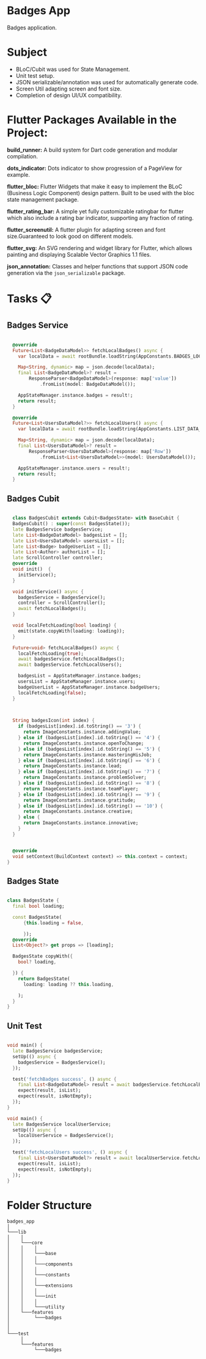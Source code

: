 # Badges App

Badges application.

# Subject

- BLoC/Cubit was used for State Management.
- Unit test setup.
- JSON serializable/annotation was used for automatically generate code.
- Screen Util adapting screen and font size.
- Completion of design UI/UX compatibility.

# Flutter Packages Available in the Project:

**build_runner:** A build system for Dart code generation and modular compilation.

**dots_indicator:** Dots indicator to show progression of a PageView for example.

**flutter_bloc:** Flutter Widgets that make it easy to implement the BLoC (Business Logic Component) design pattern. Built to be used with the bloc state management package.

**flutter_rating_bar:** A simple yet fully customizable ratingbar for flutter which also include a rating bar indicator, supporting any fraction of rating.

**flutter_screenutil:** A flutter plugin for adapting screen and font size.Guaranteed to look good on different models.

**flutter_svg:** An SVG rendering and widget library for Flutter, which allows painting and displaying Scalable Vector Graphics 1.1 files.

**json_annotation:** Classes and helper functions that support JSON code generation via the `json_serializable` package.

# Tasks 📋

## Badges Service

```dart

  @override
  Future<List<BadgeDataModel>> fetchLocalBadges() async {
    var localData = await rootBundle.loadString(AppConstants.BADGES_LOCAL_PATH);

    Map<String, dynamic> map = json.decode(localData);
    final List<BadgeDataModel>? result =
        ResponseParser<BadgeDataModel>(response: map['value'])
            .fromList(model: BadgeDataModel());

    AppStateManager.instance.badges = result!;
    return result;
  }

  @override
  Future<List<UsersDataModel?>> fetchLocalUsers() async {
    var localData = await rootBundle.loadString(AppConstants.LIST_DATA_PATH);

    Map<String, dynamic> map = json.decode(localData);
    final List<UsersDataModel>? result =
        ResponseParser<UsersDataModel>(response: map['Row'])
            .fromList<List<UsersDataModel>>(model: UsersDataModel());

    AppStateManager.instance.users = result!;
    return result;
  }
```
## Badges Cubit

```dart

  class BadgesCubit extends Cubit<BadgesState> with BaseCubit {
  BadgesCubit() : super(const BadgesState());
  late BadgesService badgesService;
  late List<BadgeDataModel> badgesList = [];
  late List<UsersDataModel> usersList = [];
  late List<Badge> badgeUserList = [];
  late List<Author> authorList = [];
  late ScrollController controller;
  @override
  void init()  {
    initService();
  }

  void initService() async {
    badgesService = BadgesService();
    controller = ScrollController();
    await fetchLocalBadges();
  }

  void localFetchLoading(bool loading) {
    emit(state.copyWith(loading: loading));
  }

  Future<void> fetchLocalBadges() async {
    localFetchLoading(true);
    await badgesService.fetchLocalBadges();
    await badgesService.fetchLocalUsers();

    badgesList = AppStateManager.instance.badges;
    usersList = AppStateManager.instance.users;
    badgeUserList = AppStateManager.instance.badgeUsers;
    localFetchLoading(false);
  }

  

  String badgesIcon(int index) {
    if (badgesList[index].id.toString() == '3') {
      return ImageConstants.instance.addingValue;
    } else if (badgesList[index].id.toString() == '4') {
      return ImageConstants.instance.openToChange;
    } else if (badgesList[index].id.toString() == '5') {
      return ImageConstants.instance.masteringHisJob;
    } else if (badgesList[index].id.toString() == '6') {
      return ImageConstants.instance.lead;
    } else if (badgesList[index].id.toString() == '7') {
      return ImageConstants.instance.problemSolver;
    } else if (badgesList[index].id.toString() == '8') {
      return ImageConstants.instance.teamPlayer;
    } else if (badgesList[index].id.toString() == '9') {
      return ImageConstants.instance.gratitude;
    } else if (badgesList[index].id.toString() == '10') {
      return ImageConstants.instance.creative;
    } else {
      return ImageConstants.instance.innovative;
    }
  }


  @override
  void setContext(BuildContext context) => this.context = context;
}

```

## Badges State

```dart

class BadgesState {
  final bool loading;

  const BadgesState(
      {this.loading = false,

      });
  @override
  List<Object?> get props => [loading];

  BadgesState copyWith({
    bool? loading,

  }) {
    return BadgesState(
      loading: loading ?? this.loading,

    );
  }
}

```
## Unit Test 

```dart

void main() {
  late BadgesService badgesService;
  setUp(() async {
    badgesService = BadgesService();
  });

  test('fetchBadges success', () async {
    final List<BadgeDataModel> result = await badgesService.fetchLocalBadges();
    expect(result, isList);
    expect(result, isNotEmpty);
  });
}

void main() {
  late BadgesService localUserService;
  setUp(() async {
    localUserService = BadgesService();
  });

  test('fetchLocalUsers success', () async {
    final List<UsersDataModel?> result = await localUserService.fetchLocalUsers();
    expect(result, isList);
    expect(result, isNotEmpty);
  });
}


```

# Folder Structure

```
badges_app
│   
└───lib
│    │
│    └───core
│    │    │    
│    │    └───base
│    │    │
│    │    └───components
│    │    │    
│    │    └───constants
│    │    │
│    │    └───extensions
│    │    │
│    │    └───init
│    │    │
│    │    └───utility
│    └───features
│         └───badges
│
│
└───test
     │
     └───features
          └───badges    

```